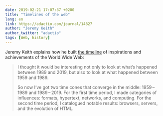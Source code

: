```yaml
---
date: 2019-02-21 17:07:37 +0200
title: "Timelines of the web"
lang: en
link: https://adactio.com/journal/14827
author: "Jeremy Keith"
author_twitter: "adactio"
tags: [Web, history]
---
```


Jeremy Keith explains how he built [the timeline](https://worldwideweb.cern.ch/timeline/) of inspirations and achievements of the World Wide Web:

> I thought it would be interesting not only to look at what’s happened between 1989 and 2019, but also to look at what happened between 1959 and 1989.
> 
> So now I’ve got two time cones that converge in the middle: 1959 – 1989 and 1989 – 2019. For the first time period, I made categories of influences: formats, hypertext, networks, and computing. For the second time period, I catalogued notable results: browsers, servers, and the evolution of HTML.
